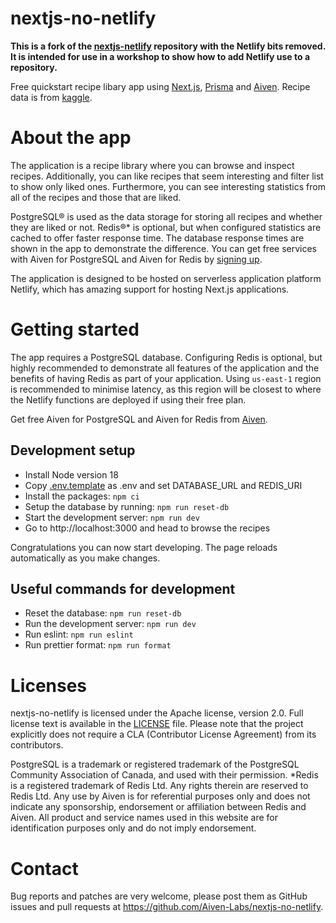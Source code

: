 nextjs-no-netlify
======================

**This is a fork of the
[nextjs-netlify](https://github.com/Aiven-Labs/nextjs-netlify) repository with
the Netlify bits removed. It is intended for use in a workshop to show how to
add Netlify use to a repository.**

Free quickstart recipe libary app using [Next.js](https://nextjs.org/), [Prisma](https://www.prisma.io/) and [Aiven](https://aiven.io). Recipe data is from [kaggle](https://www.kaggle.com/datasets/thedevastator/better-recipes-for-a-better-life).

About the app
========

The application is a recipe library where you can browse and inspect recipes. Additionally, you can like recipes that seem interesting and filter list to show only liked ones. Furthermore, you can see interesting statistics from all of the recipes and those that are liked.

PostgreSQL® is used as the data storage for storing all recipes and whether they are liked or not. Redis®* is optional, but when configured statistics are cached to offer faster response time. The database response times are shown in the app to demonstrate the difference. You can get free services with Aiven for PostgreSQL and Aiven for Redis by [signing up](https://console.aiven.io/signup).

The application is designed to be hosted on serverless application platform Netlify, which has amazing support for hosting Next.js applications.

Getting started
============

The app requires a PostgreSQL database. Configuring Redis is optional, but highly recommended to demonstrate all features of the application and the benefits of having Redis as part of your application. Using `us-east-1` region is recommended to minimise latency, as this region will be closest to where the Netlify functions are deployed if using their free plan.

Get free Aiven for PostgreSQL and Aiven for Redis from [Aiven](https://console.aiven.io/singup).

## Development setup

- Install Node version 18
- Copy [.env.template](.env.template) as .env and set DATABASE_URL and REDIS_URI
- Install the packages: `npm ci`
- Setup the database by running: `npm run reset-db`
- Start the development server: `npm run dev`
- Go to http://localhost:3000 and head to browse the recipes

Congratulations you can now start developing. The page reloads automatically as you make changes.

## Useful commands for development

- Reset the database: `npm run reset-db`
- Run the development server: `npm run dev`
- Run eslint: `npm run eslint`
- Run prettier format: `npm run format`


Licenses
============
nextjs-no-netlify is licensed under the Apache license, version 2.0. Full license text is available in the [LICENSE](LICENSE) file.
Please note that the project explicitly does not require a CLA (Contributor
License Agreement) from its contributors.

PostgreSQL is a trademark or registered trademark of the PostgreSQL Community Association of Canada, and used with their permission.
*Redis is a registered trademark of Redis Ltd. Any rights therein are reserved to Redis Ltd. 
Any use by Aiven is for referential purposes only and does not indicate any sponsorship, endorsement or affiliation between Redis and Aiven.  All product and service names used in this website are for identification purposes only and do not imply endorsement.

Contact
============
Bug reports and patches are very welcome, please post them as GitHub issues and pull requests at https://github.com/Aiven-Labs/nextjs-no-netlify.
